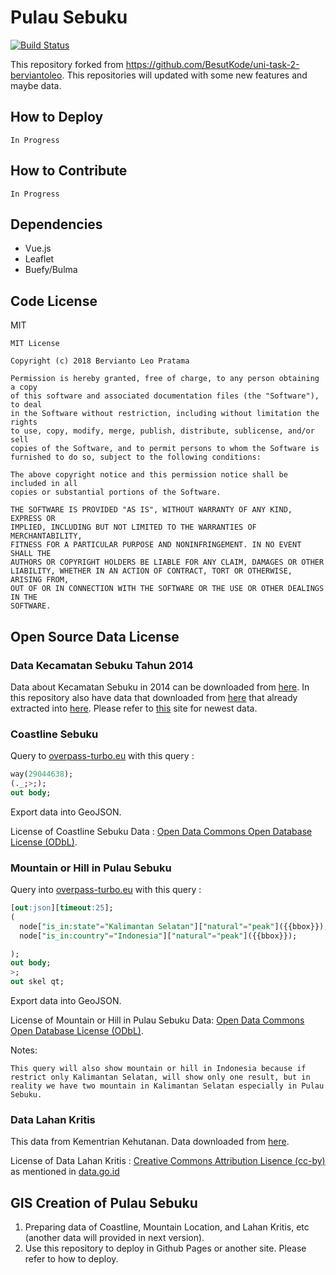 # Pulau Sebuku

[![Build Status](https://travis-ci.org/bervProject/Pulau-Sebuku-GIS.svg?branch=master)](https://travis-ci.org/bervProject/Pulau-Sebuku-GIS)

This repository forked from https://github.com/BesutKode/uni-task-2-berviantoleo. This repositories will updated with some new features and maybe data.

## How to Deploy

`In Progress`

## How to Contribute

`In Progress`

## Dependencies

* Vue.js
* Leaflet
* Buefy/Bulma

## Code License

MIT

```
MIT License

Copyright (c) 2018 Bervianto Leo Pratama

Permission is hereby granted, free of charge, to any person obtaining a copy
of this software and associated documentation files (the "Software"), to deal
in the Software without restriction, including without limitation the rights
to use, copy, modify, merge, publish, distribute, sublicense, and/or sell
copies of the Software, and to permit persons to whom the Software is
furnished to do so, subject to the following conditions:

The above copyright notice and this permission notice shall be included in all
copies or substantial portions of the Software.

THE SOFTWARE IS PROVIDED "AS IS", WITHOUT WARRANTY OF ANY KIND, EXPRESS OR
IMPLIED, INCLUDING BUT NOT LIMITED TO THE WARRANTIES OF MERCHANTABILITY,
FITNESS FOR A PARTICULAR PURPOSE AND NONINFRINGEMENT. IN NO EVENT SHALL THE
AUTHORS OR COPYRIGHT HOLDERS BE LIABLE FOR ANY CLAIM, DAMAGES OR OTHER
LIABILITY, WHETHER IN AN ACTION OF CONTRACT, TORT OR OTHERWISE, ARISING FROM,
OUT OF OR IN CONNECTION WITH THE SOFTWARE OR THE USE OR OTHER DEALINGS IN THE
SOFTWARE.
```

## Open Source Data License

### Data Kecamatan Sebuku Tahun 2014

Data about Kecamatan Sebuku in 2014 can be downloaded from [here](http://www.bappeda-kotabaru.info/umum/29/). In this repository also have data that downloaded from [here](http://www.mediafire.com/download/k89zmocmeamc1xk/KCA2014-PSEBUKU.rar) that already extracted into [here](./Data%20Kecamatan%20Sebuku%20Tahun%202014). Please refer to [this](http://www.bappeda-kotabaru.info/umum/29/) site for newest data.

### Coastline Sebuku

Query to [overpass-turbo.eu](http://overpass-turbo.eu) with this query :

```sql
way(29044638);
(._;>;);
out body;
```

Export data into GeoJSON.

License of Coastline Sebuku Data : [Open Data Commons Open Database License (ODbL)](http://opendatacommons.org/licenses/odbl/).

### Mountain or Hill in Pulau Sebuku

Query into [overpass-turbo.eu](http://overpass-turbo.eu) with this query :

```sql
[out:json][timeout:25];
(
  node["is_in:state"="Kalimantan Selatan"]["natural"="peak"]({{bbox}});
  node["is_in:country"="Indonesia"]["natural"="peak"]({{bbox}});

);
out body;
>;
out skel qt;
```

Export data into GeoJSON.

License of Mountain or Hill in Pulau Sebuku Data: [Open Data Commons Open Database License (ODbL)](http://opendatacommons.org/licenses/odbl/).

Notes:
```
This query will also show mountain or hill in Indonesia because if restrict only Kalimantan Selatan, will show only one result, but in reality we have two mountain in Kalimantan Selatan especially in Pulau Sebuku.
```

### Data Lahan Kritis

This data from Kementrian Kehutanan. Data downloaded from [here](http://appgis.dephut.go.id/appgis/download.aspx).

License of Data Lahan Kritis : [Creative Commons Attribution Lisence (cc-by)](http://www.opendefinition.org/licenses/cc-by) as mentioned in [data.go.id](http://data.go.id/dataset/data-lahan-kritis-di-kalimantan/resource/24281d8c-3472-4c7c-99be-01fcc4666384)

## GIS Creation of Pulau Sebuku

1. Preparing data of Coastline, Mountain Location, and Lahan Kritis, etc (another data will provided in next version).
2. Use this repository to deploy in Github Pages or another site. Please refer to how to deploy.
